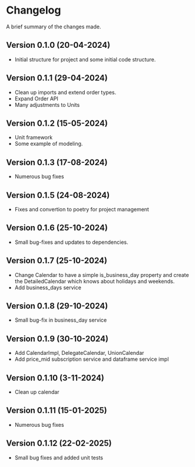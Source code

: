 Changelog
=========

A brief summary of the changes made.

Version 0.1.0 (20-04-2024)
--------------------------

* Initial structure for project and some initial code structure.

Version 0.1.1 (29-04-2024)
--------------------------

* Clean up imports and extend order types.
* Expand Order API
* Many adjustments to Units

Version 0.1.2 (15-05-2024)
--------------------------

* Unit framework
* Some example of modeling.

Version 0.1.3 (17-08-2024)
--------------------------

* Numerous bug fixes

Version 0.1.5 (24-08-2024)
--------------------------

* Fixes and convertion to poetry for project management

Version 0.1.6 (25-10-2024)
--------------------------

* Small bug-fixes and updates to dependencies.

Version 0.1.7 (25-10-2024)
--------------------------

* Change Calendar to have a simple is_business_day property and create the DetailedCalendar which knows about holidays
  and weekends.
* Add business_days service

Version 0.1.8 (29-10-2024)
--------------------------

* Small bug-fix in business_day service

Version 0.1.9 (30-10-2024)
--------------------------

* Add CalendarImpl, DelegateCalendar, UnionCalendar
* Add price_mid subscription service and dataframe service impl

Version 0.1.10 (3-11-2024)
--------------------------

* Clean up calendar

Version 0.1.11 (15-01-2025)
--------------------------

* Numerous bug fixes

Version 0.1.12 (22-02-2025)
---------------------------

* Small bug fixes and added unit tests

